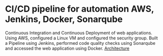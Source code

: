 # CI/CD pipeline for automation AWS, Jenkins, Docker, Sonarqube

Continuous Integration and Continuous Deployment of web applications.
Using AWS, configured a Linux VM and configured the security group.
Built a Pipeline using Jenkins, performed code quality checks using Sonarqube and accessed the
web application using Docker.
[Architecture](https://github.com/abhishekkk4891/CICD_Devops/assets/135189614/72915139-d1a8-4534-b82b-5e11837c8e09)
